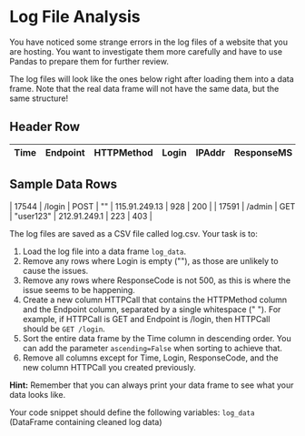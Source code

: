 # Log File Analysis

You have noticed some strange errors in the log files of a website that you are hosting. You want to investigate them more carefully and have to use Pandas to prepare them for further review.

The log files will look like the ones below right after loading them into a data frame. Note that the real data frame will not have the same data, but the same structure!

## Header Row
| Time | Endpoint | HTTPMethod | Login | IPAddr | ResponseMS | ResponseCode |
|------|----------|------------|-------|--------|------------|--------------|

## Sample Data Rows
| 17544 | /login | POST | "" | 115.91.249.13 | 928 | 200 |
| 17591 | /admin | GET | "user123" | 212.91.249.1 | 223 | 403 |

The log files are saved as a CSV file called log.csv. Your task is to:

1. Load the log file into a data frame `log_data`.
2. Remove any rows where Login is empty (""), as those are unlikely to cause the issues.
3. Remove any rows where ResponseCode is not 500, as this is where the issue seems to be happening.
4. Create a new column HTTPCall that contains the HTTPMethod column and the Endpoint column, separated by a single whitespace (" "). For example, if HTTPCall is GET and Endpoint is /login, then HTTPCall should be `GET /login`.
5. Sort the entire data frame by the Time column in descending order. You can add the parameter `ascending=False` when sorting to achieve that.
6. Remove all columns except for Time, Login, ResponseCode, and the new column HTTPCall you created previously. 

**Hint:** Remember that you can always print your data frame to see what your data looks like.

Your code snippet should define the following variables: `log_data` (DataFrame containing cleaned log data)
